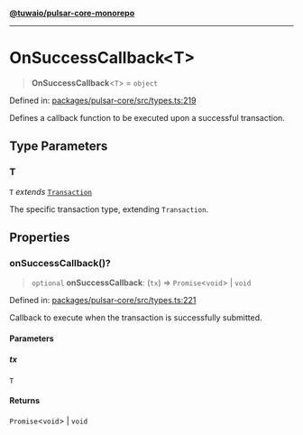 [**@tuwaio/pulsar-core-monorepo**](../../../README.md)

***

# OnSuccessCallback\<T\>

> **OnSuccessCallback**\<`T`\> = `object`

Defined in: [packages/pulsar-core/src/types.ts:219](https://github.com/TuwaIO/pulsar-core/blob/caf1ba2505ed5457b6e964538da515a51e0d6bdf/packages/pulsar-core/src/types.ts#L219)

Defines a callback function to be executed upon a successful transaction.

## Type Parameters

### T

`T` *extends* [`Transaction`](Transaction.md)

The specific transaction type, extending `Transaction`.

## Properties

### onSuccessCallback()?

> `optional` **onSuccessCallback**: (`tx`) => `Promise`\<`void`\> \| `void`

Defined in: [packages/pulsar-core/src/types.ts:221](https://github.com/TuwaIO/pulsar-core/blob/caf1ba2505ed5457b6e964538da515a51e0d6bdf/packages/pulsar-core/src/types.ts#L221)

Callback to execute when the transaction is successfully submitted.

#### Parameters

##### tx

`T`

#### Returns

`Promise`\<`void`\> \| `void`
